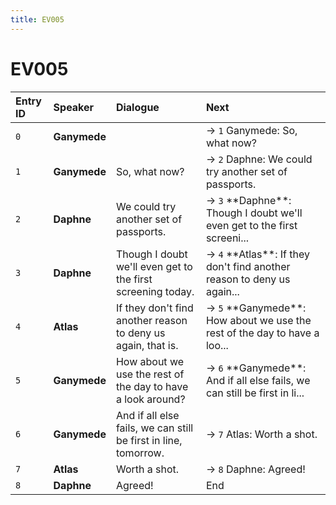 ```yaml
---
title: EV005
---
```


# EV005


| Entry ID | Speaker | Dialogue | Next |
| :------- | :------ | :------- | :------------ |
| `0` | **Ganymede** |  | → `1` Ganymede: So, what now? |
| `1` | **Ganymede** | So, what now? | → `2` Daphne: We could try another set of passports\. |
| `2` | **Daphne** | We could try another set of passports\. | → `3` \*\*Daphne\*\*: Though I doubt we'll even get to the first screeni\.\.\. |
| `3` | **Daphne** | Though I doubt we'll even get to the first screening today\. | → `4` \*\*Atlas\*\*: If they don't find another reason to deny us again\.\.\. |
| `4` | **Atlas** | If they don't find another reason to deny us again, that is\. | → `5` \*\*Ganymede\*\*: How about we use the rest of the day to have a loo\.\.\. |
| `5` | **Ganymede** | How about we use the rest of the day to have a look around? | → `6` \*\*Ganymede\*\*: And if all else fails, we can still be first in li\.\.\. |
| `6` | **Ganymede** | And if all else fails, we can still be first in line, tomorrow\. | → `7` Atlas: Worth a shot\. |
| `7` | **Atlas** | Worth a shot\. | → `8` Daphne: Agreed\! |
| `8` | **Daphne** | Agreed\! | End |
